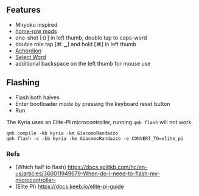 ## Features

-   Miryoku inspired
-   [home-row mods](https://precondition.github.io/home-row-mods)
-   one-shot [⇧] in left thumb, double tap to caps-word
-   double role tap [⌘ ␣] and hold [⌘] in left thumb
-   [Achordion](https://getreuer.info/posts/keyboards/achordion/index.html)
-   [Select Word](https://getreuer.info/posts/keyboards/select-word/index.html)
-   additional backspace on the left thumb for mouse use

## Flashing

-   Flash both halves
-   Enter bootloader mode by pressing the keyboard reset button
-   Run

The Kyria uses an Elite-PI microcontroller, running `qmk flash` will not work.

```
qmk compile -kb kyria -km GiacomoRandazzo
qmk flash -c -kb kyria -km GiacomoRandazzo -e CONVERT_TO=elite_pi
```

### Refs

-   (Which half to flash) https://docs.splitkb.com/hc/en-us/articles/360011949679-When-do-I-need-to-flash-my-microcontroller-
-   (Elite PI) https://docs.keeb.io/elite-pi-guide
